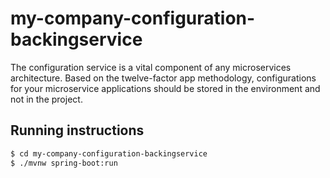# my-company-configuration-backingservice
The configuration service is a vital component of any microservices architecture. Based on the twelve-factor app methodology, configurations for your microservice applications should be stored in the environment and not in the project.

## Running instructions

```bash
$ cd my-company-configuration-backingservice
$ ./mvnw spring-boot:run
```
